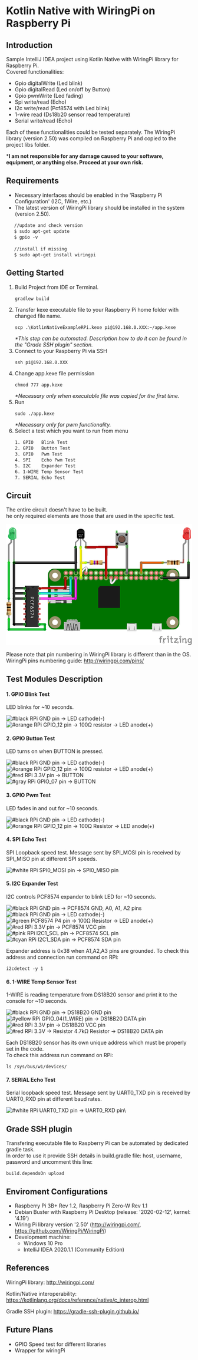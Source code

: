 # Kotlin Native with WiringPi on Raspberry Pi
## Introduction
Sample IntelliJ IDEA project using Kotlin Native with WiringPi library for Raspberry Pi.\
Covered functionalities:
- Gpio digitalWrite (Led blink)
- Gpio digitalRead (Led on/off by Button)
- Gpio pwmWrite (Led fading)
- Spi write/read (Echo)
- I2c write/read (Pcf8574 with Led blink)
- 1-wire read (Ds18b20 sensor read temperature)
- Serial write/read (Echo)    

Each of these functionalities could be tested separately.
The WiringPi library (version 2.50) was compiled on Raspberry Pi and copied to the project libs folder.

***I am not responsible for any damage caused to your software, equipment, or anything else. Proceed at your own risk.**

## Requirements
- Necessary interfaces should be enabled in the 'Raspberry Pi Configuration' (I2C, 1Wire, etc.)
- The latest version of WiringPi library should be installed in the system (version 2.50).
```
   //update and check version
   $ sudo apt-get update
   $ gpio -v

   //install if missing
   $ sudo apt-get install wiringpi
```

## Getting Started
1. Build Project from IDE or Terminal.
    ```
    gradlew build
    ```
2. Transfer kexe executable file to your Raspberry Pi home folder with changed file name.
    ```
    scp .\KotlinNativeExampleRPi.kexe pi@192.168.0.XXX:~/app.kexe
    ```
   _*This step can be automated. Description how to do it can be found in the "Grade SSH plugin" section._
3. Connect to your Raspberry Pi via SSH
    ```
    ssh pi@192.168.0.XXX
    ```
4. Change app.kexe file permission
    ```
    chmod 777 app.kexe
    ```
   _*Necessary only when executable file was copied for the first time._
6. Run 
    ```
    sudo ./app.kexe
    ```
   _*Necessary only for pwm functionality._
7. Select a test which you want to run from menu
    ```
    1. GPIO   Blink Test
    2. GPIO   Button Test
    3. GPIO   Pwm Test
    4. SPI    Echo Pwm Test
    5. I2C    Expander Test
    6. 1-WIRE Temp Sensor Test
    7. SERIAL Echo Test
    ```

## Circuit
The entire circuit doesn't have to be built.\
 he only required elements are those that are used in the specific test.

![schem](https://github.com/michal-kurasik/kotlin_native_rpi_wiringpi/blob/assets/assets/circuit.png?raw=true)

Please note that pin numbering in WiringPi library is different than in the OS.\
WiringPi pins numbering guide: http://wiringpi.com/pins/ 

## Test Modules Description

#### 1. GPIO Blink Test
LED blinks for ~10 seconds.

![#black](https://placeholder.pics/svg/35x10/404040-404040/404040-000000/) RPi GND pin -> LED cathode(-)\
![#orange](https://placeholder.pics/svg/35x10/EF6100-EF6100/EF6100-AD6A38/) RPi GPIO_12 pin -> 100Ω resistor -> LED anode(+)

#### 2. GPIO Button Test
LED turns on when BUTTON is pressed.

![#black](https://placeholder.pics/svg/35x10/404040-404040/404040-000000/) RPi GND pin -> LED cathode(-)\
![#orange](https://placeholder.pics/svg/35x10/EF6100-EF6100/EF6100-AD6A38/) RPi GPIO_12 pin -> 100Ω resistor -> LED anode(+)\
![#red](https://placeholder.pics/svg/35x10/CC1414-CC1414/CC1414-8C0000/) RPi 3.3V pin -> BUTTON\
![#gray](https://placeholder.pics/svg/35x10/999999-999999/999999-666666/) RPi GPIO_07 pin -> BUTTON

#### 3. GPIO Pwm Test
LED fades in and out for ~10 seconds.

![#black](https://placeholder.pics/svg/35x10/404040-404040/404040-000000/) RPi GND pin -> LED cathode(-)\
![#orange](https://placeholder.pics/svg/35x10/EF6100-EF6100/EF6100-AD6A38/) RPi GPIO_12 pin -> 100Ω Resistor -> LED anode(+)

#### 4. SPI Echo Test
SPI Loopback speed test. Message sent by SPI_MOSI pin is received by SPI_MISO pin at different SPI speeds. 

![#white](https://placeholder.pics/svg/35x10/FFFFFF-FFFFFF/FFFFFF-999999/) RPi SPI0_MOSI pin -> SPI0_MISO pin

#### 5. I2C Expander Test
I2C controls PCF8574 expander to blink LED for ~10 seconds.

![#black](https://placeholder.pics/svg/35x10/404040-404040/404040-000000/) RPi GND pin -> PCF8574 GND, A0, A1, A2 pins\
![#black](https://placeholder.pics/svg/35x10/404040-404040/404040-000000/) RPi GND pin -> LED cathode(-)\
![#green](https://placeholder.pics/svg/35x10/25CC35-25CC35/25CC35-00A527/) PCF8574 P4 pin -> 100Ω Resistor -> LED anode(+)\
![#red](https://placeholder.pics/svg/35x10/CC1414-CC1414/CC1414-8C0000/) RPi 3.3V pin -> PCF8574 VCC pin\
![#pink](https://placeholder.pics/svg/35x10/FA50E6-FA50E6/FA50E6-DC00DC/) RPi I2C1_SCL pin -> PCF8574 SCL pin\
![#cyan](https://placeholder.pics/svg/35x10/33FFC5-33FFC5/33FFC5-00A0C6/) RPi I2C1_SDA pin -> PCF8574 SDA pin

Expander address is 0x38 when A1,A2,A3 pins are grounded.
To check this address and connection run command on RPi:
```
i2cdetect -y 1
```

#### 6. 1-WIRE Temp Sensor Test
1-WIRE is reading temperature from DS18B20 sensor and print it to the console for ~10 seconds.

![#black](https://placeholder.pics/svg/35x10/404040-404040/404040-000000/) RPi GND pin -> DS18B20 GND pin\
![#yellow](https://placeholder.pics/svg/35x10/FFF800-FFF800/FFF800-D6D63A/) RPi GPIO_04(1_WIRE) pin -> DS18B20 DATA pin\
![#red](https://placeholder.pics/svg/35x10/CC1414-CC1414/CC1414-8C0000/) RPi 3.3V pin -> DS18B20 VCC pin\
![#red](https://placeholder.pics/svg/35x10/CC1414-CC1414/CC1414-8C0000/) RPi 3.3V -> Resistor 4.7kΩ Resistor -> DS18B20 DATA pin

Each DS18B20 sensor has its own unique address which must be properly set in the code.\
To check this address run command on RPi:
```
ls /sys/bus/w1/devices/
```

#### 7. SERIAL Echo Test
Serial loopback speed test. Message sent by UART0_TXD pin is received by UART0_RXD pin at different baud rates.

![#white](https://placeholder.pics/svg/35x10/FFFFFF-FFFFFF/FFFFFF-999999/) RPi UART0_TXD pin -> UART0_RXD pin\
 
 
## Grade SSH plugin
Transfering executable file to Raspberry Pi can be automated by dedicated gradle task.\
In order to use it provide SSH details in build.gradle file: host, username, password and uncomment this line:
  ```
  build.dependsOn upload
  ```   

## Enviroment Configurations
- Raspberry Pi 3B+ Rev 1.2, Raspberry Pi Zero-W Rev 1.1
- Debian Buster with Raspberry Pi Desktop (release: '2020-02-12', kernel: '4.19')
- Wiring Pi library version '2.50' (http://wiringpi.com/, https://github.com/WiringPi/WiringPi)
- Development machine:
  * Windows 10 Pro
  * IntelliJ IDEA 2020.1.1 (Community Edition)
   
   
## References 
WiringPi library: 
http://wiringpi.com/

Kotlin/Native interoperability:
https://kotlinlang.org/docs/reference/native/c_interop.html

Gradle SSH plugin:
https://gradle-ssh-plugin.github.io/

## Future Plans
- GPIO Speed test for different libraries
- Wrapper for wiringPi